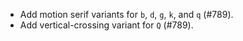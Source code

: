  * Add motion serif variants for `b`, `d`, `g`, `k`, and `q` (#789).
 * Add vertical-crossing variant for `Q` (#789).